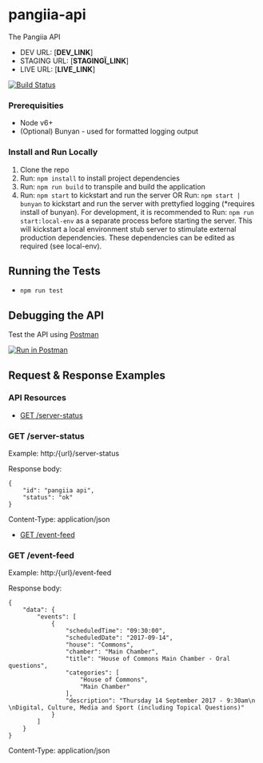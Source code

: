 # pangiia-api

The Pangiia API

* DEV URL: [__DEV_LINK__]
* STAGING URL: [__STAGINGÏ_LINK__]
* LIVE URL: [__LIVE_LINK__]

[![Build Status](https://travis-ci.org/FrescoDev/pangiia-api.svg?branch=master)](https://travis-ci.org/FrescoDev/pangiia-api)

### Prerequisities

* Node v6+
* (Optional) Bunyan - used for formatted logging output

### Install and Run Locally

1. Clone the repo
2. Run: ```npm install``` to install project dependencies
3. Run: ```npm run build``` to transpile and build the application
4. Run: ```npm start``` to kickstart and run the server OR Run: ```npm start | bunyan``` to kickstart and run the server with prettyfied logging (*requires install of bunyan). For development, it is recommended to Run: ```npm run start:local-env``` as a separate process before starting the server. This will kickstart a local environment stub server to stimulate external production dependencies. These dependencies can be edited as required (see local-env).

## Running the Tests

- ```npm run test```

## Debugging the API

Test the API using [Postman](https://www.getpostman.com/collections/fd959ef457269b085be4)

[![Run in Postman](https://run.pstmn.io/button.svg)](https://app.getpostman.com/run-collection/fd959ef457269b085be4)

## Request & Response Examples

### API Resources

  - [GET /server-status](#get-server-status)

### GET /server-status

Example: http:/{url}/server-status

Response body:

    {
        "id": "pangiia api",
        "status": "ok"
    }

Content-Type: application/json

  - [GET /event-feed](#get-event-feed)

### GET /event-feed

Example: http:/{url}/event-feed

Response body:

    {
        "data": {
            "events": [
                {
                    "scheduledTime": "09:30:00",
                    "scheduledDate": "2017-09-14",
                    "house": "Commons",
                    "chamber": "Main Chamber",
                    "title": "House of Commons Main Chamber - Oral questions",
                    "categories": [
                        "House of Commons",
                        "Main Chamber"
                    ],
                    "description": "Thursday 14 September 2017 - 9:30am\n \nDigital, Culture, Media and Sport (including Topical Questions)"
                }
            ]
        }
    }

Content-Type: application/json